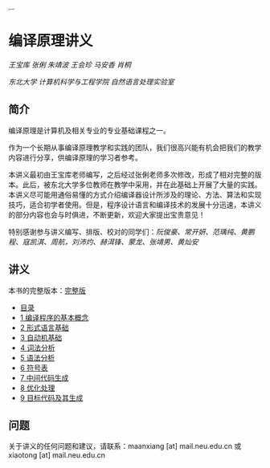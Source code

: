 <img src=".\figure\main.jpg" alt="main" style="zoom: 25%;" />

# 编译原理讲义

*王宝库 张俐 朱靖波 王会珍 马安香 肖桐*

*东北大学 计算机科学与工程学院 自然语言处理实验室*

## 简介

编译原理是计算机及相关专业的专业基础课程之一。

作为一个长期从事编译原理教学和实践的团队，我们很高兴能有机会把我们的教学内容进行分享，供编译原理的学习者参考。

本讲义最初由王宝库老师编写，之后经过张俐老师多次修改，形成了相对完整的版本。此后，被东北大学多位教师在教学中采用，并在此基础上开展了大量的实践。本讲义尽可能用通俗易懂的方式介绍编译器设计所涉及的理论、方法、算法和实现技巧，适合初学者使用。但是，程序设计语言和编译技术的发展十分迅速，本讲义的部分内容也会与时俱进，不断更新，欢迎大家提出宝贵意见！

特别感谢参与讲义编写、排版、校对的同学们：*阮俊豪、常开妍、范瑀纯、黄鹏程、寇凯淇、周航，刘沛灼、赫洱锋、蒙龙、张靖男、黄灿安*

## 讲义

本书的完整版本：[完整版](./pdf/compiler-notes.pdf)

- [目录](./pdf/contents.pdf)
- [1 编译程序的基本概念](./pdf/chapter1.pdf)
- [2 形式语言基础](./pdf/chapter2.pdf)
- [3 自动机基础](./pdf/chapter3.pdf)
- [4 词法分析](./pdf/chapter4.pdf)
- [5 语法分析](./pdf/chapter5.pdf)
- [6 符号表](./pdf/chapter6.pdf)
- [7 中间代码生成](./pdf/chapter7.pdf)
- [8 优化处理](./pdf/chapter8.pdf)
- [9 目标代码及其生成](./pdf/chapter9.pdf)

## 问题

关于讲义的任何问题和建议，请联系：maanxiang [at] mail.neu.edu.cn 或 xiaotong [at] mail.neu.edu.cn

